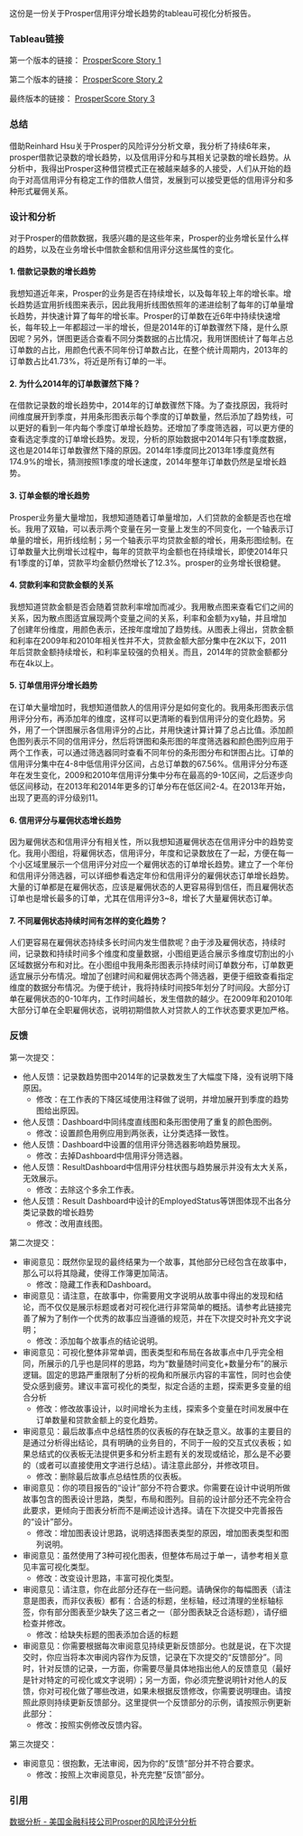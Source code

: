 这份是一份关于Prosper信用评分增长趋势的tableau可视化分析报告。

### Tableau链接

第一个版本的链接：
[ProsperScore Story 1](https://public.tableau.com/profile/louis4937#!/vizhome/ProsperScoreStory1/ProsperScoreStory1)

第二个版本的链接：
[ProsperScore Story 2](https://public.tableau.com/profile/louis4937#!/vizhome/ProsperScoreStory2/ProsperScoreStory1)

最终版本的链接：
[ProsperScore Story 3](https://public.tableau.com/profile/louis4937#!/vizhome/ProsperScoreStory3/ProsperScoreStory)

### 总结
借助Reinhard Hsu关于Prosper的风险评分分析文章，我分析了持续6年来，prosper借款记录数的增长趋势，以及信用评分和与其相关记录数的增长趋势。从分析中，我得出Prosper这种借贷模式正在被越来越多的人接受，人们从开始的趋向于对高信用评分有稳定工作的借款人借贷，发展到可以接受更低的信用评分和多种形式雇佣关系。

### 设计和分析
对于Prosper的借款数据，我感兴趣的是这些年来，Prosper的业务增长呈什么样的趋势，以及在业务增长中借款金额和信用评分这些属性的变化。

#### 1. 借款记录数的增长趋势
我想知道近年来，Prosper的业务是否在持续增长，以及每年较上年的增长率。增长趋势适宜用折线图来表示，因此我用折线图依照年的递进绘制了每年的订单量增长趋势，并快速计算了每年的增长率。Prosper的订单数在近6年中持续快速增长，每年较上一年都超过一半的增长，但是2014年的订单数骤然下降，是什么原因呢？另外，饼图更适合查看不同分类数据的占比情况，我用饼图统计了每年占总订单数的占比，用颜色代表不同年份订单数占比，在整个统计周期内，2013年的订单数占比41.73%，将近是所有订单的一半。

#### 2. 为什么2014年的订单数骤然下降？
在借款记录数的增长趋势中，2014年的订单数骤然下降。为了查找原因，我将时间维度展开到季度，并用条形图表示每个季度的订单数量，然后添加了趋势线，可以更好的看到一年内每个季度订单增长趋势。还增加了季度筛选器，可以更方便的查看选定季度的订单增长趋势。发现，分析的原始数据中2014年只有1季度数据，这也是2014年订单数骤然下降的原因。2014年1季度同比2013年1季度竟然有174.9%的增长，猜测按照1季度的增长速度，2014年整年订单数仍然是呈增长趋势。

#### 3. 订单金额的增长趋势
Prosper业务量大量增加，我想知道随着订单量增加，人们贷款的金额是否也在增长。我用了双轴，可以表示两个变量在另一变量上发生的不同变化，一个轴表示订单量的增长，用折线绘制；另一个轴表示平均贷款金额的增长，用条形图绘制。在订单数量大比例增长过程中，每年的贷款平均金额也在持续增长，即使2014年只有1季度的订单，贷款平均金额仍然增长了12.3%。prosper的业务增长很稳健。

#### 4. 贷款利率和贷款金额的关系
我想知道贷款金额是否会随着贷款利率增加而减少。我用散点图来查看它们之间的关系，因为散点图适宜展现两个变量之间的关系，利率和金额为xy轴，并且增加了创建年份维度，用颜色表示，还按年度增加了趋势线。从图表上得出，贷款金额和利率在2009年和2010年相关性并不大，贷款金额大部分集中在2K以下，2011年后贷款金额持续增长，和利率呈较强的负相关。而且，2014年的贷款金额都分布在4k以上。

#### 5. 订单信用评分增长趋势
在订单大量增加时，我想知道借款人的信用评分是如何变化的。我用条形图表示信用评分分布，再添加年的维度，这样可以更清晰的看到信用评分的变化趋势。另外，用了一个饼图展示各信用评分的占比，并用快速计算计算了总占比值。添加颜色图列表示不同的信用评分，然后将饼图和条形图的年度筛选器和颜色图列应用于两个工作表，可以通过筛选器同时查看不同年份的条形图分布和饼图占比。订单的信用评分集中在4-8中低信用评分区间，占总订单数的67.56%。信用评分分布逐年在发生变化，2009和2010年信用评分集中分布在最高的9-10区间，之后逐步向低区间移动，在2013年和2014年更多的订单分布在低区间2-4。在2013年开始，出现了更高的评分级别11。

#### 6. 信用评分与雇佣状态增长趋势
因为雇佣状态和信用评分有相关性，所以我想知道雇佣状态在信用评分中的趋势变化。我用小图组，将雇佣状态，信用评分，年度和记录数放在了一起，方便在每一个小区域里展示一个信用评分对应一个雇佣状态的订单增长趋势。建立了一个年份和信用评分筛选器，可以详细参看选定年份和信用评分的雇佣状态订单增长趋势。大量的订单都是在雇佣状态，应该是雇佣状态的人更容易得到信任，而且雇佣状态订单也是增长最多的订单，尤其在信用评分3~8，增长了大量雇佣状态订单。

#### 7. 不同雇佣状态持续时间有怎样的变化趋势？
人们更容易在雇佣状态持续多长时间内发生借款呢？由于涉及雇佣状态，持续时间，记录数和持续时间多个维度和度量数据，小图组更适合展示多维度切割出的小区域数据分布和对比。在小图组中我用条形图表示持续时间订单数分布，订单数更适宜展示分布情况。增加了创建时间和雇佣状态两个筛选器，更便于细致查看指定维度的数据分布情况。为便于统计，我将持续时间按5年划分了时间段。大部分订单在雇佣状态的0-10年内，工作时间越长，发生借款的越少。在2009年和2010年大部分订单在全职雇佣状态，说明初期借款人对贷款人的工作状态要求更加严格。

### 反馈
第一次提交：
 - 他人反馈：记录数趋势图中2014年的记录数发生了大幅度下降，没有说明下降原因。
   - 修改：在工作表的下降区域使用注释做了说明，并增加展开到季度的趋势图给出原因。
 - 他人反馈：Dashboard中同纬度直线图和条形图使用了重复的颜色图例。
   - 修改：设置颜色用例应用到两张表，让分类选择一致性。
 - 他人反馈：Dashboard中设置的信用评分筛选器影响趋势展现。
   - 修改：去掉Dashboard中信用评分筛选器。
 - 他人反馈：ResultDashboard中信用评分柱状图与趋势展示并没有太大关系，无效展示。
   - 修改：去除这个多余工作表。
 - 他人反馈：Result Dashboard中设计的EmployedStatus等饼图体现不出各分类记录数的增长趋势
   - 修改：改用直线图。

第二次提交： 
 - 审阅意见：既然你呈现的最终结果为一个故事，其他部分已经包含在故事中，那么可以将其隐藏，使得工作簿更加简洁。
   - 修改：隐藏工作表和Dashboard。
 - 审阅意见：请注意，在故事中，你需要用文字说明从故事中得出的发现和结论，而不仅仅是展示标题或者对可视化进行非常简单的概括。请参考此链接完善了解为了制作一个优秀的故事应当遵循的规范，并在下次提交时补充文字说明；
   - 修改：添加每个故事点的结论说明。
 - 审阅意见：可视化整体非常单调，图表类型和布局在各故事点中几乎完全相同，所展示的几乎也是同样的思路，均为“数量随时间变化+数量分布”的展示逻辑。固定的思路严重限制了分析的视角和所展示内容的丰富性，同时也会使受众感到疲劳。建议丰富可视化的类型，拟定合适的主题，探索更多变量的组合分析
   - 修改：修改故事设计，以时间增长为主线，探索多个变量在时间发展中在订单数量和贷款金额上的变化趋势。
 - 审阅意见：最后故事点中总结性质的仪表板的存在缺乏意义。故事的主要目的是通过分析得出结论，具有明确的业务目的，不同于一般的交互式仪表板；如果总结式的仪表板无法提供更多和分析主题有关的发现或结论，那么是不必要的（或者可以直接使用文字进行总结）。请注意此部分，并修改项目。
   - 修改：删除最后故事点总结性质的仪表板。
 - 审阅意见：你的项目报告的“设计”部分不符合要求。你需要在设计中说明所做故事包含的图表设计思路，类型，布局和图列。目前的设计部分还不完全符合此要求，更倾向于图表分析而不是阐述设计选择。请在下次提交中完善报告的“设计”部分。
   - 修改：增加图表设计思路，说明选择图表类型的原因，增加图表类型和图列说明。
 - 审阅意见：虽然使用了3种可视化图表，但整体布局过于单一，请参考相关意见丰富可视化类型。
   - 修改：改变设计思路，丰富可视化类型。 
 - 审阅意见：请注意，你在此部分还存在一些问题。请确保你的每幅图表（请注意是图表，而非仪表板）都有：合适的标题，坐标轴，经过清理的坐标轴标签，你有部分图表至少缺失了这三者之一（部分图表缺乏合适标题），请仔细检查并修改。
   - 修改：给缺失标题的图表添加合适的标题
 - 审阅意见：你需要根据每次审阅意见持续更新反馈部分。也就是说，在下次提交时，你应当将本次审阅内容作为反馈，记录在下次提交的“反馈部分”。同时，针对反馈的记录，一方面，你需要尽量具体地指出他人的反馈意见（最好是针对特定的可视化或文字说明）；另一方面，你必须完整说明针对他人的反馈，你对可视化做了哪些改进，如果未根据反馈修改，你需要说明理由。请按照此原则持续更新反馈部分。这里提供一个反馈部分的示例，请按照示例更新此部分：
   - 修改：按照实例修改反馈内容。

第三次提交：
 - 审阅意见：很抱歉，无法审阅，因为你的“反馈”部分并不符合要求。
   - 修改：按照上次审阅意见，补充完整“反馈”部分。

### 引用
[数据分析 - 美国金融科技公司Prosper的风险评分分析](https://www.cnblogs.com/msdynax/p/8119912.html)
